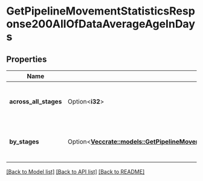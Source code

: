 # GetPipelineMovementStatisticsResponse200AllOfDataAverageAgeInDays

## Properties

Name | Type | Description | Notes
------------ | ------------- | ------------- | -------------
**across_all_stages** | Option<**i32**> | The moved deals average age across all stages | [optional]
**by_stages** | Option<[**Vec<crate::models::GetPipelineMovementStatisticsResponse200AllOfDataAverageAgeInDaysByStagesInner>**](getPipelineMovementStatisticsResponse200_allOf_data_average_age_in_days_by_stages_inner.md)> | The moved deals average age by stages | [optional]

[[Back to Model list]](../README.md#documentation-for-models) [[Back to API list]](../README.md#documentation-for-api-endpoints) [[Back to README]](../README.md)


